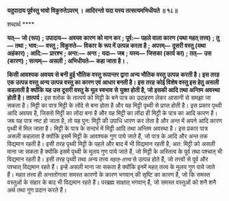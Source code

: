 **यदुपादाय पूर्वस्तु भावो विकुरुतेऽपरम् ।** **आदिरन्तो यदा यस्य तत्सत्यमभिधीयते ॥ १८॥** 

शब्दार्थ **** 

**यत्—** **जो (रूप)** **; उपादाय—** **अवयव कारण को मान कर** **; पूर्व:—** **पहले वाला कारण (यथा महत् तत्त्व)** **; तु—** **तथा** **; भाव:—** **वस्तु** **; विकुरुते—** **विकार के रूप में उत्पन्न करता है** **; अपरम्—** **दूसरी वस्तु (यथा अहंकार)** **; आदि:—** **प्रारश्भ** **; अन्त:—** **अन्त** **;** **यदा—** **जब** **; यस्य—** **जिसका (कार्य का)** **; तत्—** **उस (कारण)** **; सत्यम्—** **असली** **; अभिधीयते—** **कहा जाता है।** **.** 

**किसी आवश्यक अवयव से बनी हुई भौतिक वस्तु रूपान्तर द्वारा अन्य भौतिक वस्तु उत्पन्न** **करती है। इस तरह एक उत्पन्न वस्तु अन्य उत्पन्न वस्तु का कारण एवं आधार बनती है। इस तरह** **कोई विशेष वस्तु इस हेतु असली कहलाती है क्योंकि यह उस दूसरी वस्तु के मूल स्वभाव से** **युक्त होती है, जो इसकी आदि तथा अन्तिम अवस्था होती है।** **तात्पर्य :** इस श्लोक के तात्पर्य को मिट्टी के बने पात्र का उदाहरण लेकर आसानी से समझा जा सकता है। मिट्टी का पात्र मिट्टी के लोंदे से बना होता है और यह मिट्टी पृथ्वी से प्राप्त होती है। इस प्रकार पृथ्वी आदि अवयव है, जिससे मिट्टी का लोंदा बना है और यह मिट्टी का लोंदा ही मिट्टी के पात्र का आदि कारण है। जब यह पात्र नष्ट हो जाता है, तो यह पुन: मिट्टी की उपाधि धारण कर लेता है और अन्त में अपने आदि कारण पृथ्वी में मिल जाता है। मिट्टी के पात्र के सन्दर्भ में मिट्टी आदि तथा अन्तिम अवस्था है। इस प्रकार पात्र असली कहलाता है क्योंकि इसमें मिट्टी के आवश्यक गुण पाये जाते हैं, जो पात्र के आदि और अन्त तक विद्यमान रहती है। इसी तरह पृथ्वी मिट्टी के पहले और बाद में भी विद्यमान रहती है, अत: मिट्टी को असली माना जा सकता है क्योंकि इसमें पृथ्वी के मुलय गुण पाये जाते हैं, जो मिट्टी के अस्तित्व के पूर्व तथा पश्चात् भी विद्यमान रहती है। इसी तरह पृथ्वी तथा अन्य तत्त्व *महत्-तत्त्व* से उत्पन्न होते हैं, जो तत्त्वों से पूर्व और पश्चात् विद्यमान रहते हैं। इन्हें असली माना जा सकता है क्योंकि इनमें महत् तत्त्व के मुलय गुण पाये जाते हैं। महत तत्त्व ही अन्ततोगत्वा समस्त कारणों के कारण भगवान् की सृष्टि का कारण है, जो कि समस्त वस्तुओं के संहार के बाद भी विद्यमान रहते हैं। परब्रह्म साक्षात् भगवान् हैं, जो समस्त वस्तुओं को शनै शनै अर्थ तथा गुण प्रदान करते हैं।  